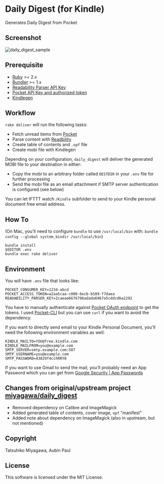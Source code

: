 # Daily Digest (for Kindle)

Generates Daily Digest from Pocket

## Screenshot

![daily_digest_sample](https://cloud.githubusercontent.com/assets/1550429/17079840/347a2d6a-50ea-11e6-85f5-6d177daa707e.jpg)

## Prerequisite

* [Ruby](https://www.ruby-lang.org) >= 2.x
* [Bundler](http://bundler.io) >= 1.x
* [Readability Parser API Key](http://www.readability.com/developers/api/parser)
* [Pocket API Key and authorized token](http://getpocket.com/developer/docs/authentication)
* [Kindlegen](https://www.amazon.com/gp/feature.html?docId=1000765211)

## Workflow

`rake deliver` will run the following tasks:

* Fetch unread items from [Pocket](http://getpocket.com)
* Parse content with [Readbility](http://www.readability.com)
* Create table of contents and `.opf` file
* Create mobi file with Kindlegen

Depending on your configuration, `daily_digest` will deliver the generated MOBI file to your destination in either:

* Copy the mobi to an arbitrary folder called `DESTDIR` in your `.env` file for further processing
* Send the mobi file as an email attachment if SMTP server authentication is configured (see below)

You can let IFTTT watch `/Kindle` subfolder to send to your Kindle personal document free email address.

## How To

(On Mac, you'll need to configure `bundle` to use `/usr/local/bin` with: `bundle config --global system_bindir /usr/local/bin`)

```
bundle install
$EDITOR .env
bundle exec rake deliver
```

## Environment

You will have `.env` file that looks like:

```
POCKET_CONSUMER_KEY=1234-abcd
POCKET_ACCESS_TOKEN=a2aa5caa-c000-6ecb-b589-f7daea
READABILITY_PARSER_KEY=2caeae6676796adada6967a5cddcd6a2292
```

You have to manually authenticate against [Pocket OAuth endpoint](http://getpocket.com/developer/docs/authentication) to get the tokens. I used [Pocket-CLI](https://github.com/rakanalh/pocket-cli) but you can use `curl` if you want to avoid the dependency. 

If you want to directly send email to your Kindle Personal Document, you'll need the following environment variables as well:

```
KINDLE_MAILTO=YOU@free.kindle.com
KINDLE_MAILFROM=you@example.com
SMTP_SERVER=smtp.example.com:587
SMTP_USERNAME=you@example.com
SMTP_PASSWORD=43829f4cchRRY8
```

If you want to use Gmail to send the mail, you'll probably need an App Password which you can get from [Google Security | App Passwords](https://security.google.com/settings/security/apppasswords)

## Changes from original/upstream project [miyagawa/daily_digest](https://github.com/miyagawa/daily_digest)

* Removed dependency on Calibre and ImageMagick
* Added generated table of contents, cover image, `opf` "manifest"
* Added note about dependency on ImageMagick (also in upstream, but not mentioned)

## Copyright

Tatsuhiko Miyagawa, Aubin Paul

## License

This software is licensed under the MIT License.
